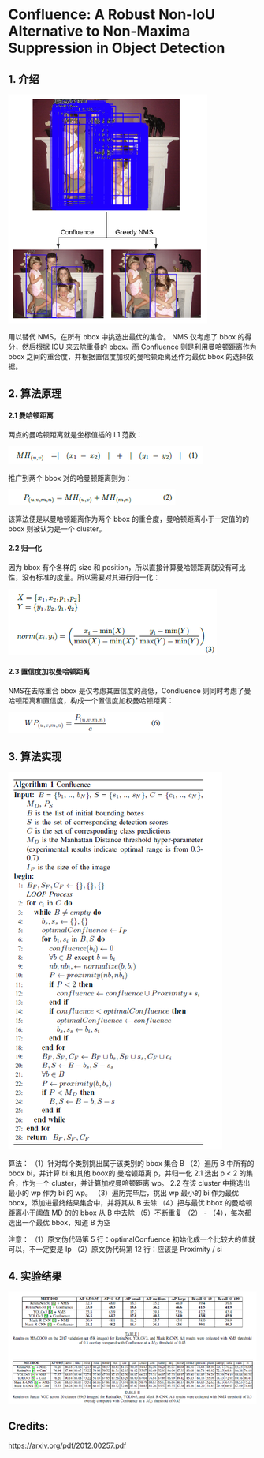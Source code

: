 #  Confluence: A Robust Non-IoU Alternative to Non-Maxima Suppression in Object Detection 

## 1. 介绍

![image](https://github.com/Huangdebo/Confluence/blob/master/imges/1.png)

用以替代 NMS，在所有 bbox 中挑选出最优的集合。 NMS 仅考虑了 bbox 的得分，然后根据 IOU 来去除重叠的 bbox。而 Confluence 则是利用曼哈顿距离作为 bbox 之间的重合度，并根据置信度加权的曼哈顿距离还作为最优 bbox 的选择依据。

## 2. 算法原理

#### 2.1 曼哈顿距离

两点的曼哈顿距离就是坐标值插的 L1 范数：

![image](https://github.com/Huangdebo/Confluence/blob/master/imges/2.png)

推广到两个 bbox 对的哈曼顿距离则为：

![image](https://github.com/Huangdebo/Confluence/blob/master/imges/3.png)

该算法便是以曼哈顿距离作为两个 bbox 的重合度，曼哈顿距离小于一定值的的 bbox 则被认为是一个 cluster。

#### 2.2 归一化

因为 bbox 有个各样的 size 和 position，所以直接计算曼哈顿距离就没有可比性，没有标准的度量。所以需要对其进行归一化：

![image](https://github.com/Huangdebo/Confluence/blob/master/imges/4.png)

#### 2.3 置信度加权曼哈顿距离

NMS在去除重合 bbox 是仅考虑其置信度的高低，Condluence 则同时考虑了曼哈顿距离和置信度，构成一个置信度加权曼哈顿距离：

![image](https://github.com/Huangdebo/Confluence/blob/master/imges/5.png)

## 3. 算法实现

![image](https://github.com/Huangdebo/Confluence/blob/master/imges/6.png)

算法：
（1）针对每个类别挑出属于该类别的 bbox 集合 B
（2）遍历 B 中所有的 bbox bi，并计算 bi 和其他 boox的 曼哈顿距离 p，并归一化
    2.1 选出 p < 2 的集合，作为一个 cluster，并计算加权曼哈顿距离 wp。
    2.2 在该 cluster 中挑选出最小的 wp 作为 bi 的 wp。
（3）遍历完毕后，挑出 wp 最小的 bi 作为最优 bbox，添加进最终结果集合中，并将其从 B 去除
（4）把与最优 bbox 的曼哈顿距离小于阈值 MD 的的 bbox 从 B 中去除
（5）不断重复 （2） - （4），每次都选出一个最优 bbox，知道 B 为空

注意： 
（1）原文伪代码第 5 行：optimalConfuence 初始化成一个比较大的值就可以，不一定要是 Ip
（2）原文伪代码第 12 行：应该是 Proximity / si


## 4. 实验结果

![image](https://github.com/Huangdebo/Confluence/blob/master/imges/7.png)

## Credits:

https://arxiv.org/pdf/2012.00257.pdf



 
